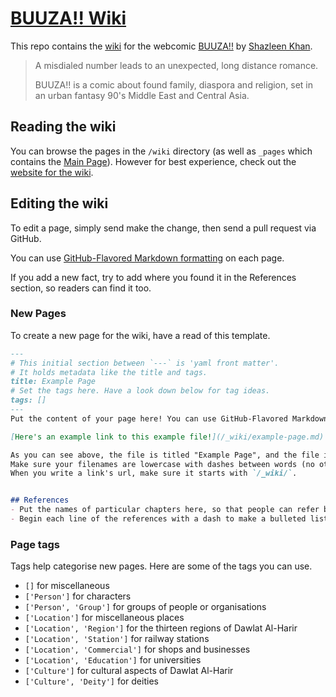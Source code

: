 # [BUUZA!! Wiki](https://ifcoltransg.github.io/buuza-wiki/)
This repo contains the [wiki](https://ifcoltransg.github.io/buuza-wiki/) for the webcomic [BUUZA!!](https://tapas.io/series/BUUZA/info) by [Shazleen Khan](https://linktr.ee/neonlanterns.jpeg).

> A misdialed number leads to an unexpected, long distance romance.
>
> BUUZA!! is a comic about found family, diaspora and religion, set in an urban fantasy 90's Middle East and Central Asia.

## Reading the wiki
You can browse the pages in the `/wiki` directory (as well as `_pages` which contains the [Main Page](/_wiki/index.md)). However for best experience, check out the [website for the wiki](https://ifcoltransg.github.io/buuza-wiki/).

## Editing the wiki
To edit a page, simply send make the change, then send a pull request via GitHub.

You can use [GitHub-Flavored Markdown formatting](https://docs.github.com/en/get-started/writing-on-github/getting-started-with-writing-and-formatting-on-github/basic-writing-and-formatting-syntax) on each page.

If you add a new fact, try to add where you found it in the References section, so readers can find it too.

### New Pages
To create a new page for the wiki, have a read of this template.

```md
---
# This initial section between `---` is 'yaml front matter'.
# It holds metadata like the title and tags.
title: Example Page
# Set the tags here. Have a look down below for tag ideas.
tags: []
---
Put the content of your page here! You can use GitHub-Flavored Markdown for formatting.

[Here's an example link to this example file!](/_wiki/example-page.md)

As you can see above, the file is titled "Example Page", and the file is saved under `example-page.md`.
Make sure your filenames are lowercase with dashes between words (no other punctuation) and end in `.md`.
When you write a link's url, make sure it starts with `/_wiki/`.


## References
- Put the names of particular chapters here, so that people can refer back to the comic
- Begin each line of the references with a dash to make a bulleted list

```

### Page tags
Tags help categorise new pages. Here are some of the tags you can use.
- `[]` for miscellaneous
- `['Person']` for characters
- `['Person', 'Group']` for groups of people or organisations
- `['Location']` for miscellaneous places
- `['Location', 'Region']` for the thirteen regions of Dawlat Al-Harir
- `['Location', 'Station']` for railway stations
- `['Location', 'Commercial']` for shops and businesses
- `['Location', 'Education']` for universities
- `['Culture']` for cultural aspects of Dawlat Al-Harir
- `['Culture', 'Deity']` for deities
